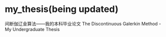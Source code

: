 # my_thesis(being updated)
间断伽辽金算法——我的本科毕业论文
The Discontinuous Galerkin Method - My Undergraduate Thesis
